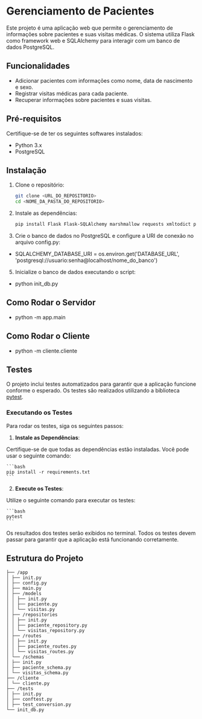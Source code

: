 # Gerenciamento de Pacientes

Este projeto é uma aplicação web que permite o gerenciamento de informações sobre pacientes e suas visitas médicas. O sistema utiliza Flask como framework web e SQLAlchemy para interagir com um banco de dados PostgreSQL.

## Funcionalidades

- Adicionar pacientes com informações como nome, data de nascimento e sexo.
- Registrar visitas médicas para cada paciente.
- Recuperar informações sobre pacientes e suas visitas.

## Pré-requisitos

Certifique-se de ter os seguintes softwares instalados:

- Python 3.x
- PostgreSQL

## Instalação

1. Clone o repositório:

   ```bash
   git clone <URL_DO_REPOSITORIO>
   cd <NOME_DA_PASTA_DO_REPOSITORIO>

3. Instale as dependências:

   ```bash
   pip install Flask Flask-SQLAlchemy marshmallow requests xmltodict psycopg2

4. Crie o banco de dados no PostgreSQL e configure a URI de conexão no arquivo config.py:

  
  - SQLALCHEMY_DATABASE_URI = os.environ.get('DATABASE_URL', 'postgresql://usuario:senha@localhost/nome_do_banco')

5. Inicialize o banco de dados executando o script:

  
  - python init_db.py

## Como Rodar o Servidor

  
  - python -m app.main


## Como Rodar o Cliente

  
  - python -m cliente.cliente


## Testes

O projeto inclui testes automatizados para garantir que a aplicação funcione conforme o esperado. Os testes são realizados utilizando a biblioteca [pytest](https://docs.pytest.org/en/stable/).


### Executando os Testes

Para rodar os testes, siga os seguintes passos:

1. **Instale as Dependências**: 

Certifique-se de que todas as dependências estão instaladas. Você pode usar o seguinte comando:

    ```bash
    pip install -r requirements.txt
    ```

2. **Execute os Testes**: 

Utilize o seguinte comando para executar os testes:

    ```bash
    pytest
    ```

Os resultados dos testes serão exibidos no terminal. Todos os testes devem passar para garantir que a aplicação está funcionando corretamente.


## Estrutura do Projeto

```/projeto
├── /app
│ ├── init.py
│ ├── config.py
│ ├── main.py
│ ├── /models
│ │ ├── init.py
│ │ ├── paciente.py
│ │ └── visitas.py
│ ├── /repositories
│ │ ├── init.py
│ │ ├── paciente_repository.py
│ │ └── visitas_repository.py
│ ├── /routes
│ │ ├── init.py
│ │ ├── paciente_routes.py
│ │ └── visitas_routes.py
│ └── /schemas
│ ├── init.py
│ ├── paciente_schema.py
│ └── visitas_schema.py
├── /cliente
│ └── cliente.py
├── /tests
│ ├── init.py
│ ├── conftest.py
│ ├── test_conversion.py
└── init_db.py
